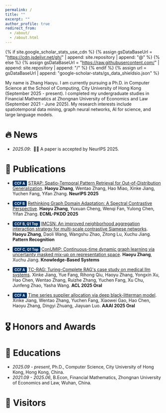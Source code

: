 ```yaml
---
permalink: /
title: ""
excerpt: ""
author_profile: true
redirect_from: 
  - /about/
  - /about.html
---
```


{% if site.google_scholar_stats_use_cdn %}
{% assign gsDataBaseUrl = "https://cdn.jsdelivr.net/gh/" | append: site.repository | append: "@" %}
{% else %}
{% assign gsDataBaseUrl = "https://raw.githubusercontent.com/" | append: site.repository | append: "/" %}
{% endif %}
{% assign url = gsDataBaseUrl | append: "google-scholar-stats/gs_data_shieldsio.json" %}

<span class='anchor' id='about-me'></span>

My name is Zhang Haoyu. I am currently pursuing a Ph.D. in Computer Science at the School of Computing, City University of Hong Kong (September 2025 - present). I completed my undergraduate studies in Financial Mathematics at Zhongnan University of Economics and Law (September 2021 - June 2025). My research interests include spatiotemporal data mining, graph neural networks, AI for science, and large language models.


# 🔥 News
- *2025.09*: &nbsp;🎉🎉 A paper is accepted by NeurIPS 2025.

# 📝 Publications 



- <span style="background-color: #003366; color: white; padding: 2px 6px; border-radius: 3px; font-size: 0.8em; font-weight: bold;">CCF A</span> [STRAP: Spatio-Temporal Pattern Retrieval for Out-of-Distribution Generalization](https://howeyz.github.io/). **Haoyu Zhang**, Wentao Zhang, Hao Miao, Xinke Jiang, Yuchen Fang, Yifan Zhang. **NeurIPS 2025**

- <span style="background-color: #003366; color: white; padding: 2px 6px; border-radius: 3px; font-size: 0.8em; font-weight: bold;">CCF B</span> [Rethinking Graph Domain Adaptation: A Spectral Contrastive Perspective]((https://howeyz.github.io/)). **Haoyu Zhang**, Yuxuan Cheng, Wenqi Fan, Yulong Chen, Yifan Zhang. **ECML-PKDD 2025**

- <span style="background-color: #003366; color: white; padding: 2px 6px; border-radius: 3px; font-size: 0.8em; font-weight: bold;">CCF B, Q1 Top</span> [IMCSN: An improved neighborhood aggregation interaction strategy for multi-scale contrastive Siamese networks]((https://howeyz.github.io/)). **Haoyu Zhang**, Daoli Wang, Wangshu Zhao, Zitong Lu, Xuchu Jiang. **Pattern Recognition**

- <span style="background-color: #003366; color: white; padding: 2px 6px; border-radius: 3px; font-size: 0.8em; font-weight: bold;">CCF C, Q1 Top</span> [ConUMIP: Continuous-time dynamic graph learning via uncertainty masked mix-up on representation space]((https://howeyz.github.io/)). **Haoyu Zhang**, Xuchu Jiang. **Knowledge-Based Systems**

- <span style="background-color: #003366; color: white; padding: 2px 6px; border-radius: 3px; font-size: 0.8em; font-weight: bold;">CCF A</span> [TC-RAG: Turing-Complete RAG's case study on medical llm systems]((https://howeyz.github.io/)). Xinke Jiang, Yue Fang, Rihong Qiu, Haoyu Zhang, Yongxin Xu, Hao Chen, Wentao Zhang, Ruizhe Zhang, Yuchen Fang, Xu Chu, Junfeng Zhao, Yasha Wang. **ACL 2025 Oral**

- <span style="background-color: #003366; color: white; padding: 2px 6px; border-radius: 3px; font-size: 0.8em; font-weight: bold;">CCF A</span> [Time series supplier allocation via deep black-litterman model]((https://howeyz.github.io/)). Xinke Jiang, Wentao Zhang, Yuchen Fang, Xiaowei Gao, Hao Chen, Haoyu Zhang, Dingyi Zhuang, Jiayuan Luo. **AAAI 2025 Oral**




# 🎖 Honors and Awards


# 📖 Educations
- *2025.09 - present*, Ph.D., Computer Science, City University of Hong Kong, Hong Kong, China.
- *2021.09 - 2025.06*, B.Econ, Financial Mathematics, Zhongnan University of Economics and Law, Wuhan, China.


# 👀 Visitors

<script type="text/javascript" src="//rf.revolvermaps.com/0/0/6.js?i=54e0ojatafc&amp;m=7&amp;c=e63100&amp;cr1=ffffff&amp;f=arial&amp;l=0&amp;bv=90&amp;lx=-420&amp;ly=420&amp;hi=20&amp;he=7&amp;hc=a8ddff&amp;rs=80" async="async"></script>

